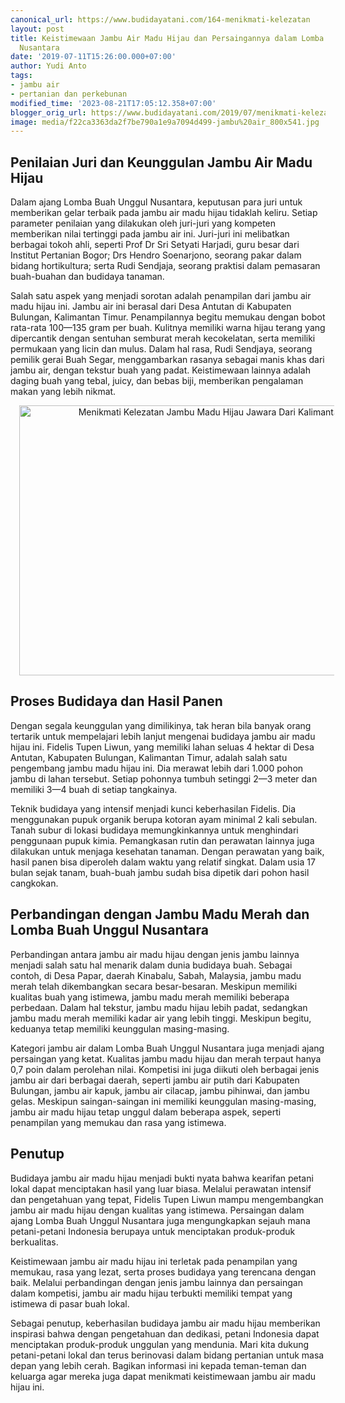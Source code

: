 ```yaml
---
canonical_url: https://www.budidayatani.com/164-menikmati-kelezatan
layout: post
title: Keistimewaan Jambu Air Madu Hijau dan Persaingannya dalam Lomba Buah Unggul
  Nusantara
date: '2019-07-11T15:26:00.000+07:00'
author: Yudi Anto
tags:
- jambu air
- pertanian dan perkebunan
modified_time: '2023-08-21T17:05:12.358+07:00'
blogger_orig_url: https://www.budidayatani.com/2019/07/menikmati-kelezatan-jambu-madu-hijau.html
image: media/f22ca3363da2f7be790a1e9a7094d499-jambu%20air_800x541.jpg
---
```

<h2>Penilaian Juri dan Keunggulan Jambu Air Madu Hijau</h2><p>Dalam ajang Lomba Buah Unggul Nusantara, keputusan para juri untuk memberikan gelar terbaik pada jambu air madu hijau tidaklah keliru. Setiap parameter penilaian yang dilakukan oleh juri-juri yang kompeten memberikan nilai tertinggi pada jambu air ini. Juri-juri ini melibatkan berbagai tokoh ahli, seperti Prof Dr Sri Setyati Harjadi, guru besar dari Institut Pertanian Bogor; Drs Hendro Soenarjono, seorang pakar dalam bidang hortikultura; serta Rudi Sendjaja, seorang praktisi dalam pemasaran buah-buahan dan budidaya tanaman.</p><p>Salah satu aspek yang menjadi sorotan adalah penampilan dari jambu air madu hijau ini. Jambu air ini berasal dari Desa Antutan di Kabupaten Bulungan, Kalimantan Timur. Penampilannya begitu memukau dengan bobot rata-rata 100—135 gram per buah. Kulitnya memiliki warna hijau terang yang dipercantik dengan sentuhan semburat merah kecokelatan, serta memiliki permukaan yang licin dan mulus. Dalam hal rasa, Rudi Sendjaya, seorang pemilik gerai Buah Segar, menggambarkan rasanya sebagai manis khas dari jambu air, dengan tekstur buah yang padat. Keistimewaan lainnya adalah daging buah yang tebal, juicy, dan bebas biji, memberikan pengalaman makan yang lebih nikmat.</p><div class="separator" style="clear: both; text-align: center;"><a href="https://blogger.googleusercontent.com/img/b/R29vZ2xl/AVvXsEh0q4o6IFKhfPOGrWj0gdZD5P3NReDOHim0PJM1OTygg_L3LzY139-K2PycNbiWk1xmTPQGxCjQIloNfQVJ0bBSHJ861hH1r6dzqcU9-GR0PJN4nB-3AdrBQXffvPtITePBj4JXmPYglFEgJ1zuLuEbNfGGHhsWKKpRabbPvI0NYfy78adxK7VOsyVwXA0O/s800/jambu%20air_800x541.jpg" imageanchor="1" style="margin-left: 1em; margin-right: 1em;"><img alt="Menikmati Kelezatan Jambu Madu Hijau Jawara Dari Kalimantan Timur" border="0" data-original-height="541" data-original-width="800" height="432" src="https://blogger.googleusercontent.com/img/b/R29vZ2xl/AVvXsEh0q4o6IFKhfPOGrWj0gdZD5P3NReDOHim0PJM1OTygg_L3LzY139-K2PycNbiWk1xmTPQGxCjQIloNfQVJ0bBSHJ861hH1r6dzqcU9-GR0PJN4nB-3AdrBQXffvPtITePBj4JXmPYglFEgJ1zuLuEbNfGGHhsWKKpRabbPvI0NYfy78adxK7VOsyVwXA0O/w640-h432/jambu%20air_800x541.jpg" width="640" /></a></div><h2>Proses Budidaya dan Hasil Panen</h2><p>Dengan segala keunggulan yang dimilikinya, tak heran bila banyak orang tertarik untuk mempelajari lebih lanjut mengenai budidaya jambu air madu hijau ini. Fidelis Tupen Liwun, yang memiliki lahan seluas 4 hektar di Desa Antutan, Kabupaten Bulungan, Kalimantan Timur, adalah salah satu pengembang jambu madu hijau ini. Dia merawat lebih dari 1.000 pohon jambu di lahan tersebut. Setiap pohonnya tumbuh setinggi 2—3 meter dan memiliki 3—4 buah di setiap tangkainya.</p><p>Teknik budidaya yang intensif menjadi kunci keberhasilan Fidelis. Dia menggunakan pupuk organik berupa kotoran ayam minimal 2 kali sebulan. Tanah subur di lokasi budidaya memungkinkannya untuk menghindari penggunaan pupuk kimia. Pemangkasan rutin dan perawatan lainnya juga dilakukan untuk menjaga kesehatan tanaman. Dengan perawatan yang baik, hasil panen bisa diperoleh dalam waktu yang relatif singkat. Dalam usia 17 bulan sejak tanam, buah-buah jambu sudah bisa dipetik dari pohon hasil cangkokan.</p><h2>Perbandingan dengan Jambu Madu Merah dan Lomba Buah Unggul Nusantara</h2><p>Perbandingan antara jambu air madu hijau dengan jenis jambu lainnya menjadi salah satu hal menarik dalam dunia budidaya buah. Sebagai contoh, di Desa Papar, daerah Kinabalu, Sabah, Malaysia, jambu madu merah telah dikembangkan secara besar-besaran. Meskipun memiliki kualitas buah yang istimewa, jambu madu merah memiliki beberapa perbedaan. Dalam hal tekstur, jambu madu hijau lebih padat, sedangkan jambu madu merah memiliki kadar air yang lebih tinggi. Meskipun begitu, keduanya tetap memiliki keunggulan masing-masing.</p><p>Kategori jambu air dalam Lomba Buah Unggul Nusantara juga menjadi ajang persaingan yang ketat. Kualitas jambu madu hijau dan merah terpaut hanya 0,7 poin dalam perolehan nilai. Kompetisi ini juga diikuti oleh berbagai jenis jambu air dari berbagai daerah, seperti jambu air putih dari Kabupaten Bulungan, jambu air kapuk, jambu air cilacap, jambu pihinwai, dan jambu gelas. Meskipun saingan-saingan ini memiliki keunggulan masing-masing, jambu air madu hijau tetap unggul dalam beberapa aspek, seperti penampilan yang memukau dan rasa yang istimewa.</p><h2>Penutup</h2><p>Budidaya jambu air madu hijau menjadi bukti nyata bahwa kearifan petani lokal dapat menciptakan hasil yang luar biasa. Melalui perawatan intensif dan pengetahuan yang tepat, Fidelis Tupen Liwun mampu mengembangkan jambu air madu hijau dengan kualitas yang istimewa. Persaingan dalam ajang Lomba Buah Unggul Nusantara juga mengungkapkan sejauh mana petani-petani Indonesia berupaya untuk menciptakan produk-produk berkualitas.</p><p>Keistimewaan jambu air madu hijau ini terletak pada penampilan yang memukau, rasa yang lezat, serta proses budidaya yang terencana dengan baik. Melalui perbandingan dengan jenis jambu lainnya dan persaingan dalam kompetisi, jambu air madu hijau terbukti memiliki tempat yang istimewa di pasar buah lokal.</p><p>Sebagai penutup, keberhasilan budidaya jambu air madu hijau memberikan inspirasi bahwa dengan pengetahuan dan dedikasi, petani Indonesia dapat menciptakan produk-produk unggulan yang mendunia. Mari kita dukung petani-petani lokal dan terus berinovasi dalam bidang pertanian untuk masa depan yang lebih cerah. Bagikan informasi ini kepada teman-teman dan keluarga agar mereka juga dapat menikmati keistimewaan jambu air madu hijau ini.</p>